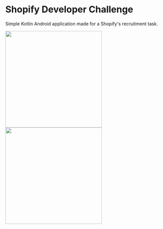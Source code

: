 # Shopify Developer Challenge

Simple Kotlin Android application made for a Shopify's recruitment task.

<img src="https://i.imgur.com/BFXWuhY.png" alt="" width="300" align="left">
<img src="https://i.imgur.com/CWyhnmU.png" alt="" width="300" align="left">